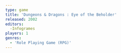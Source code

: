 ```yaml
---
type: game
title: 'Dungeons & Dragons : Eye of the Beholder'
released: 2002
editors: 
  -Infogrames
players: 1
genres:
  - 'Role Playing Game (RPG)'
---
```

